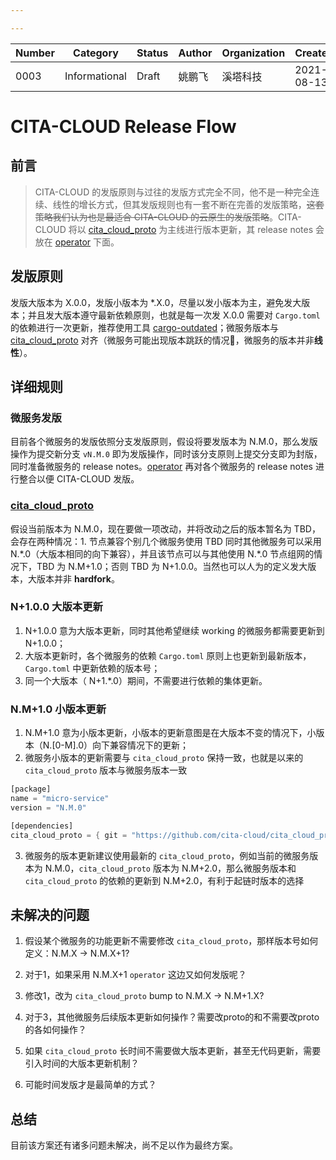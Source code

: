 ```yaml
---

---
```


| Number | Category      | Status | Author | Organization | Created    |
| ------ | ------------- | ------ | ------ | ------------ | ---------- |
| 0003   | Informational | Draft  | 姚鹏飞 | 溪塔科技     | 2021-08-13 |

# CITA-CLOUD Release Flow

## 前言

> CITA-CLOUD 的发版原则与过往的发版方式完全不同，他不是一种完全连续、线性的增长方式，但其发版规则也有一套不断在完善的发版策略，~~这套策略我们认为也是最适合 CITA-CLOUD 的云原生的发版策略~~。CITA-CLOUD 将以 [cita_cloud_proto](https://github.com/cita-cloud/cita_cloud_proto) 为主线进行版本更新，其 release notes 会放在 [operator](https://github.com/cita-cloud/operator/releases) 下面。

## 发版原则

发版大版本为 X.0.0，发版小版本为 \*.X.0，尽量以发小版本为主，避免发大版本；并且发大版本遵守最新依赖原则，也就是每一次发 X.0.0 需要对 `Cargo.toml` 的依赖进行一次更新，推荐使用工具 [cargo-outdated](https://github.com/kbknapp/cargo-outdated)；微服务版本与 [cita_cloud_proto](https://github.com/cita-cloud/cita_cloud_proto) 对齐（微服务可能出现版本跳跃的情况:rocket:，微服务的版本并非**线性**）。

## 详细规则

### 微服务发版

目前各个微服务的发版依照分支发版原则，假设将要发版本为 N.M.0，那么发版操作为提交新分支 `vN.M.0` 即为发版操作，同时该分支原则上提交分支即为封版，同时准备微服务的 release notes。[operator](https://github.com/cita-cloud/operator/releases) 再对各个微服务的 release notes 进行整合以便 CITA-CLOUD 发版。

### [cita_cloud_proto](https://github.com/cita-cloud/cita_cloud_proto)

假设当前版本为 N.M.0，现在要做一项改动，并将改动之后的版本暂名为 TBD，会存在两种情况：1. 节点兼容个别几个微服务使用 TBD 同时其他微服务可以采用 N.\*.0（大版本相同的向下兼容），并且该节点可以与其他使用 N.\*.0 节点组网的情况下，TBD 为 N.M+1.0；否则 TBD 为 N+1.0.0。当然也可以人为的定义发大版本，大版本并非 **hardfork**。

### N+1.0.0 大版本更新

1. N+1.0.0 意为大版本更新，同时其他希望继续 working 的微服务都需要更新到 N+1.0.0；
2. 大版本更新时，各个微服务的依赖 `Cargo.toml` 原则上也更新到最新版本，`Cargo.toml` 中更新依赖的版本号；
3. 同一个大版本（ N+1.*.0）期间，不需要进行依赖的集体更新。

### N.M+1.0 小版本更新

1. N.M+1.0 意为小版本更新，小版本的更新意图是在大版本不变的情况下，小版本（N.[0-M].0）向下兼容情况下的更新；
2. 微服务小版本的更新需要与 `cita_cloud_proto` 保持一致，也就是以来的 `cita_cloud_proto` 版本与微服务版本一致

```rust
[package]
name = "micro-service"
version = "N.M.0"

[dependencies]
cita_cloud_proto = { git = "https://github.com/cita-cloud/cita_cloud_proto", branch = "N.M.0" }
```

3. 微服务的版本更新建议使用最新的 `cita_cloud_proto`，例如当前的微服务版本为 N.M.0，`cita_cloud_proto` 版本为 N.M+2.0，那么微服务版本和 `cita_cloud_proto` 的依赖的更新到 N.M+2.0，有利于起链时版本的选择

## 未解决的问题

1. 假设某个微服务的功能更新不需要修改 `cita_cloud_proto`，那样版本号如何定义：N.M.X -> N.M.X+1?
2. 对于1，如果采用 N.M.X+1 `operator` 这边又如何发版呢？
3. 修改1，改为 `cita_cloud_proto` bump to N.M.X -> N.M+1.X?
4. 对于3，其他微服务后续版本更新如何操作？需要改proto的和不需要改proto的各如何操作？
5. 如果 `cita_cloud_proto` 长时间不需要做大版本更新，甚至无代码更新，需要引入时间的大版本更新机制？

6. 可能时间发版才是最简单的方式？

## 总结

目前该方案还有诸多问题未解决，尚不足以作为最终方案。